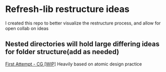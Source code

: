 # Refresh-lib restructure ideas

I created this repo to better visualize the restructure process, and allow for open collab on ideas


## Nested directories will hold large differing ideas for folder structure(add as needed)

[First Attempt - CG [WIP]](./attempt-1/) Heavily based on atomic design practice
